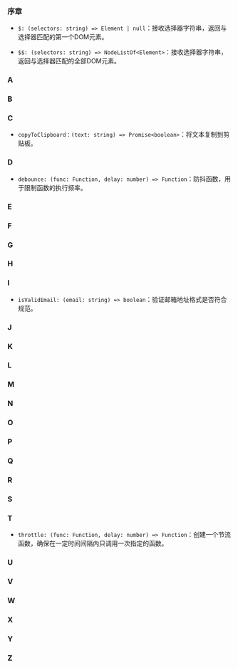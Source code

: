 ### 序章

- `$: (selectors: string) => Element | null`：接收选择器字符串，返回与选择器匹配的第一个DOM元素。

- `$$: (selectors: string) => NodeListOf<Element>`：接收选择器字符串，返回与选择器匹配的全部DOM元素。

### A
### B
### C

- `copyToClipboard：(text: string) => Promise<boolean>`：将文本复制到剪贴板。

### D

- `debounce: (func: Function, delay: number) => Function`：防抖函数，用于限制函数的执行频率。

### E
### F
### G
### H
### I

- `isValidEmail: (email: string) => boolean`：验证邮箱地址格式是否符合规范。

### J
### K
### L
### M
### N
### O
### P
### Q
### R
### S
### T

- `throttle: (func: Function, delay: number) => Function`：创建一个节流函数，确保在一定时间间隔内只调用一次指定的函数。

### U
### V
### W
### X
### Y
### Z
